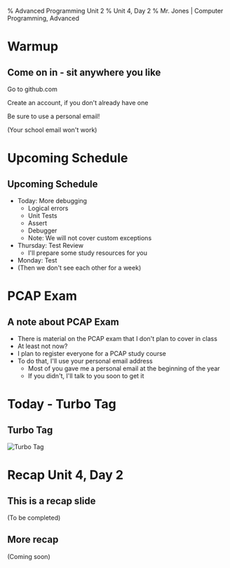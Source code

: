 % Advanced Programming Unit 2
% Unit 4, Day 2
% Mr. Jones | Computer Programming, Advanced


# Warmup

## Come on in - sit anywhere you like

Go to github.com

Create an account, if you don't already have one

Be sure to use a personal email!

(Your school email won't work)


# Upcoming Schedule


## Upcoming Schedule
- Today: More debugging
    - Logical errors
    - Unit Tests
    - Assert
    - Debugger
    - Note: We will not cover custom exceptions
- Thursday: Test Review
    - I'll prepare some study resources for you
- Monday: Test
- (Then we don't see each other for a week)

# PCAP Exam

## A note about PCAP Exam
- There is material on the PCAP exam that I don't plan to cover in class
- At least not now?
- I plan to register everyone for a PCAP study course
- To do that, I'll use your personal email address
    + Most of you gave me a personal email at the beginning of the year
    + If you didn't, I'll talk to you soon to get it


# Today - Turbo Tag

## Turbo Tag
![Turbo Tag](../../images/turbo_tag.png)







# Recap Unit 4, Day 2

## This is a recap slide
(To be completed)

## More recap
(Coming soon)
